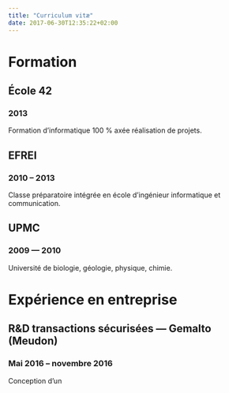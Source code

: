 ```yaml
---
title: "Curriculum vitæ"
date: 2017-06-30T12:35:22+02:00
---
```


# Formation

## École 42
### 2013
Formation d’informatique 100 % axée réalisation de projets.

## EFREI
### 2010 – 2013
Classe préparatoire intégrée en école d’ingénieur informatique et communication.

## UPMC
### 2009 — 2010
Université de biologie, géologie, physique, chimie.

# Expérience en entreprise

## R&D transactions sécurisées — Gemalto (Meudon)
### Mai 2016 – novembre 2016
Conception d’un
